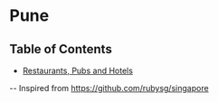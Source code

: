 # Pune


## Table of Contents

- [Restaurants, Pubs and Hotels](#restaurants_pubs_hotels)







--
Inspired from https://github.com/rubysg/singapore
